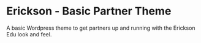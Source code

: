 Erickson - Basic Partner Theme
==============================
A basic Wordpress theme to get partners up and running with the Erickson Edu look and feel.
